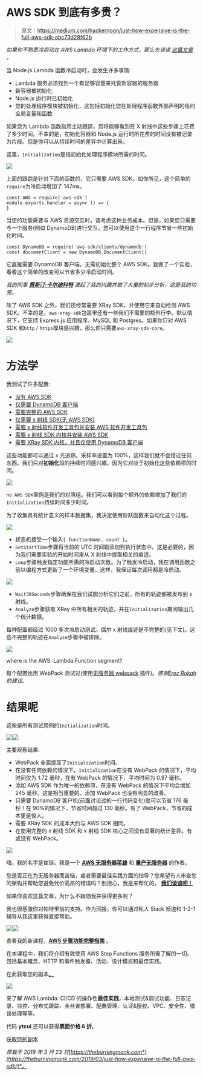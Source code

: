 # AWS SDK 到底有多贵？

> 原文：<https://medium.com/hackernoon/just-how-expensive-is-the-full-aws-sdk-abc73d28f62b>

*如果你不熟悉冷启动在 AWS Lambda 环境下的工作方式，那么先读读* [*这篇文章*](https://theburningmonk.com/2018/01/im-afraid-youre-thinking-about-aws-lambda-cold-starts-all-wrong/) *。*

当 Node.js Lambda 函数冷启动时，会发生许多事情:

*   Lambda 服务必须找到一个有足够容量来托管新容器的服务器
*   新容器被初始化
*   Node.js 运行时已初始化
*   您的处理程序模块被初始化，这包括初始化您在处理程序函数外部声明的任何全局变量和函数

如果您为 Lambda 函数启用主动跟踪，您将能够看到在 X 射线中这些步骤上花费了多少时间。不幸的是，初始化容器和 Node.js 运行时所花费的时间没有被记录为片段。但是你可以从持续时间的差异中计算出来。

这里，`Initialization`是指初始化处理程序模块所需的时间。

![](img/c3c11410ea1f7148ff1be812a2cfe4d5.png)

上面的跟踪是针对下面的函数的，它只需要 AWS SDK。如你所见，这个简单的`require`为冷启动增加了 147ms。

```
const AWS = require('aws-sdk')
module.exports.handler = async () => {
}
```

当您的功能需要与 AWS 资源交互时，请考虑这种业务成本。但是，如果您只需要与一个服务(例如 DynamoDB)进行交互，您可以使用这个一行程序节省一些初始化时间。

```
const DynamoDB = require('aws-sdk/clients/dynamodb')
const documentClient = new DynamoDB.DocumentClient()
```

它直接需要 DynamoDB 客户端，无需初始化整个 AWS SDK。我做了一个实验，看看这个简单的改变可以节省多少冷启动时间。

*我的同事* [***贾斯汀·卡尔迪科特***](https://www.linkedin.com/in/justin-caldicott-96b36a9/) *激起了我的兴趣并做了大量的初步分析，这是我的功劳。*

除了 AWS SDK 之外，我们还经常需要 XRay SDK，并使用它来自动检测 AWS SDK。不幸的是，`aws-xray-sdk`包裹里还有一些我们不需要的额外行李。默认情况下，它支持 Express.js 应用程序、MySQL 和 Postgres。如果你只对 AWS SDK 和`http` / `https`模块感兴趣，那么你只需要`aws-xray-sdk-core`。

![](img/4ff5df0df0fc06bf2bb44adb635bd678.png)

# 方法学

我测试了许多配置:

*   [没有 AWS SDK](https://github.com/theburningmonk/aws-sdk-coldstart-overhead/blob/master/functions/no-aws-sdk.js)
*   [仅需要 DynamoDB 客户端](https://github.com/theburningmonk/aws-sdk-coldstart-overhead/blob/master/functions/dynamodb-only.js)
*   [需要完整的 AWS SDK](https://github.com/theburningmonk/aws-sdk-coldstart-overhead/blob/master/functions/aws-sdk.js)
*   [仅需要 x 射线 SDK(无 AWS SDK)](https://github.com/theburningmonk/aws-sdk-coldstart-overhead/blob/master/functions/aws-xray-sdk-require-only.js)
*   [需要 x 射线软件开发工具包并安装 AWS 软件开发工具包](https://github.com/theburningmonk/aws-sdk-coldstart-overhead/blob/master/functions/aws-xray-sdk.js)
*   [需要 x 射线 SDK 内核并安装 AWS SDK](https://github.com/theburningmonk/aws-sdk-coldstart-overhead/blob/master/functions/aws-xray-sdk-core.js)
*   [需要 XRay SDK 内核，并且仅使用 DynamoDB 客户端](https://github.com/theburningmonk/aws-sdk-coldstart-overhead/blob/master/functions/trace-dynamodb-only.js)

这些功能都可以通过 x 光追踪。采样率设置为 100%，这样我们就不会错过任何东西。我们只对**初始化**段的持续时间感兴趣，因为它对应于初始化这些依赖项的时间。

![](img/f56bd3dfbb7e40c6c8e57beee0f3f8dd.png)

`no AWS SDK`案例是我们的对照组。我们可以看到每个额外的依赖增加了我们的`Initialization`持续时间多少时间。

为了收集具有统计意义的样本数据集，我决定使用阶跃函数来自动化这个过程。

![](img/2299a02eaabf6f31f1d2c22d40f6f1be.png)

*   状态机接受一个输入`{ functionName, count }`。
*   `SetStartTime`步骤将当前的 UTC 时间戳添加到执行状态中。这是必要的，因为我们需要实验的开始时间来从 X 射线中提取相关的痕迹。
*   `Loop`步骤触发指定功能所需的冷启动次数。为了触发冷启动，我在调用函数之前以编程方式更新了一个环境变量。这样，我保证每次调用都是冷启动。

![](img/0378af707c6963d72434b044aebffa40.png)

*   `Wait30Seconds`步骤确保在我们试图分析它们之前，所有的轨迹都被发布到 x 射线。
*   `Analyze`步骤获取 XRay 中所有相关的轨迹，并在`Initialization`期间输出几个统计数据。

每种配置都经过 1000 多次冷启动测试。偶尔 x 射线痕迹是不完整的(见下文)。这些不完整的轨迹在`Analyze`步骤中被排除。

![](img/3e375ff6e5e6cd70db2fa45f69cf6eaf.png)

where is the AWS::Lambda:Function segment?

每个配置也用 WebPack 测试过(使用[无服务器 webpack](https://github.com/serverless-heaven/serverless-webpack) 插件)。*感谢*[*Erez Rokah*](https://medium.com/u/d7e408123f72?source=post_page-----abc73d28f62b--------------------------------)*的建议。*

# 结果呢

这些是所有测试用例的`Initialization`时间。

![](img/528910950b22fcd13c315e3a76ea7ca1.png)![](img/3523ecb5e90738123ea40216c809fffc.png)

主要观察结果:

*   WebPack 全面提高了`Initialization`时间。
*   在没有任何依赖的情况下，`Initialization`在没有 WebPack 的情况下，平均时间仅为 1.72 毫秒，在有 WebPack 的情况下，平均时间为 0.97 毫秒。
*   添加 AWS SDK 作为唯一的依赖项，在没有 WebPack 的情况下平均会增加 245 毫秒。这是相当重要的。添加 WebPack 也没有明显的改善。
*   只需要 DynamoDB 客户机(前面讨论过的一行代码变化)就可以节省 176 毫秒！在 90%的情况下，节省时间超过 130 毫秒。有了 WebPack，节省的成本更是惊人。
*   需要 XRay SDK 的成本大约与 AWS SDK 相同。
*   在使用完整的 x 射线 SDK 和 x 射线 SDK 核心之间没有显著的统计差异。有或没有 WebPack。

![](img/cb78dea9f896001dc14239cfecb910e8.png)

嗨，我的名字是崔琰。我是一个 [**AWS 无服务器英雄**](https://aws.amazon.com/developer/community/heroes/yan-cui/?source=post_page---------------------------) 和 [**量产无服务器**](https://bit.ly/production-ready-serverless?source=post_page---------------------------) 的作者。

您是否正在为无服务器而苦恼，或者需要最佳实践方面的指导？您希望有人审查您的架构并帮助您避免代价高昂的错误吗？别担心，我是来帮忙的。 [**我们谈谈吧！**](https://theburningmonk.com/hire-me/)

如果你喜欢这篇文章，为什么不跟随我并获得更多呢？

我也很感激你对帕特里翁的支持。作为回报，你可以通过私人 Slack 频道和 1-2-1 辅导从我这里获得直接帮助。

[![](img/cfe17cc5258f57f589af06648f7955c6.png)](https://www.patreon.com/bePatron?u=905909)![](img/5a59be5d40425e9e80791bc6ba83f2b6.png)

查看我的新课程，[**AWS 步骤功能完整指南**](https://theburningmonk.thinkific.com/courses/complete-guide-to-aws-step-functions?source=post_page---------------------------) 。

在本课程中，我们将介绍有效使用 AWS Step Functions 服务所需了解的一切。包括基本概念、HTTP 和事件触发器、活动、设计模式和最佳实践。

在此获取您的副本[。](https://theburningmonk.thinkific.com/courses/complete-guide-to-aws-step-functions?source=post_page---------------------------)

![](img/6487f5bfe99e95b5e57f2206002c9696.png)

来了解 AWS Lambda: CI/CD 的操作性**最佳实践**，本地测试&调试功能、日志记录、监控、分布式跟踪、金丝雀部署、配置管理、认证&授权、VPC、安全性、错误处理等等。

代码 **ytcui** 还可以获得**票面价格 6 折**。

[获取您的副本](https://bit.ly/production-ready-serverless)

*原载于 2019 年 3 月 23 日*[*https://theburningmonk.com*](https://theburningmonk.com/2019/03/just-how-expensive-is-the-full-aws-sdk/)*。*